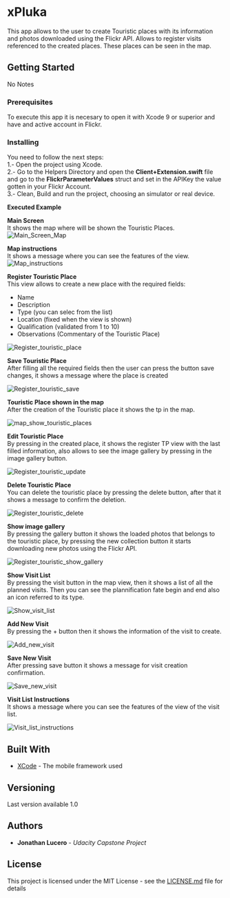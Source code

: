 # xPluka
This app allows to the user to create Touristic places with its information and photos downloaded using the Flickr API. 
Allows to register visits referenced to the created places.
These places can be seen in the map.
## Getting Started
No Notes
### Prerequisites
To execute this app it is necesary to open it with Xcode 9 or superior and have and active account in Flickr.
### Installing
You need to follow the next steps:<br />
1.- Open the project using Xcode.<br />
2.- Go to the Helpers Directory and open the **Client+Extension.swift** file and go to the  **FlickrParameterValues** struct and set in the APIKey the value gotten in your Flickr Account.<br />
3.- Clean, Build and run the project, choosing an simulator or real device.<br />

**Executed Example**

**Main Screen**<br/>
It shows the map where will be shown the Touristic Places.<br/>
![Main_Screen_Map](xpluka-map-1_1.png)

**Map instructions**<br/>
It shows a message where you can see the features of the view.<br/>
![Map_instructions](xpluka-map-instructions_1.png)

**Register Touristic Place**<br/>
This view allows to create a new place with the required fields:<br/>
* Name<br/>
* Description<br/>
* Type (you can selec from the list)<br/>
* Location (fixed when the view is shown)<br/>
* Qualification (validated from 1 to 10)<br/>
* Observations (Commentary of the Touristic Place)<br/>

![Register_touristic_place](xpluka-register-touristic-place_1.png)<br/>

**Save Touristic Place** <br/>
After filling all the required fields then the user can press the button save changes, it shows a message where the place is created<br/>

![Register_touristic_save](xpluka-register-touristic-place-save-changes_1.png)<br/>

**Touristic Place shown in the map**<br/>
After the creation of the Touristic place it shows the tp in the map.<br/> 

![map_show_touristic_places](xpluka-register-touristic-place-show-tp_1.png)<br/>

**Edit Touristic Place**<br/>
By pressing in the created place, it shows the register TP view with the last filled information, also allows to see the image gallery by pressing in the image gallery button.<br/>

![Register_touristic_update](xpluka-register-touristic-place-update-changes_1.png)<br/>

**Delete Touristic Place**<br/>
You can delete the touristic place by pressing the delete button, after that it shows a message to confirm the deletion.<br/>

![Register_touristic_delete](xpluka-register-touristic-place-delete_1.png)<br/>

**Show image gallery**<br/>
By pressing the gallery button it shows the loaded photos that belongs to the touristic place, by pressing the new collection button it starts downloading new photos using the Flickr API.

![Register_touristic_show_gallery](xpluka-photo-gallery_1.png)<br/>

**Show Visit List**<br/>
By pressing the visit button in the map view, then it shows a list of all the planned visits. Then you can see the plannification fate begin and end also an icon referred to its type.<br/>

![Show_visit_list](xpluka-visit-list_1.png)<br/>

**Add New Visit**<br/>
By pressing the + button then it shows the information of the visit to create.<br/>

![Add_new_visit](xpluka-register-visit_1.png)<br/>

**Save New Visit**<br/>
After pressing save button it shows a message for visit creation confirmation.

![Save_new_visit](xpluka-register-visit-save-changes_1.png)

**Visit List Instructions**<br/>
It shows a message where you can see the features of the view of the visit list.

![Visit_list_instructions](xpluka-visit-list-instructions_1.png)


## Built With

* [XCode](https://developer.apple.com/xcode/) - The mobile framework used

## Versioning
Last version available 1.0

## Authors

* **Jonathan Lucero** - *Udacity Capstone Project* 

## License
This project is licensed under the MIT License - see the [LICENSE.md](LICENSE.md) file for details
